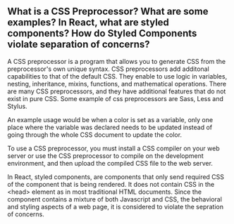 ## What is a CSS Preprocessor? What are some examples? In React, what are styled components? How do Styled Components violate separation of concerns?

A CSS preprocessor is a program that allows you to generate CSS from the preprocessor's own unique syntax. CSS preprocessors add additonal capabilities to that of the default CSS. They enable to use logic in variables, nesting, inheritance, mixins, functions, and mathematical operations. There are many CSS preprocessors, and they have additional features that do not exist in pure CSS. Some example of css preprocessors are Sass, Less and Stylus.  

An example usage would be when a color is set as a variable, only one place where the variable was declared needs to be updated instead of going through the whole CSS document to update the color.

To use a CSS preprocessor, you must install a CSS compiler on your web server or use the CSS preprocessor to compile on the development environment, and then upload the compiled CSS file to the web server.

In React, styled components, are components that only send required CSS of the component that is being rendered. It does not contain CSS in the \<head> element as in most traditional HTML documents. Since the component contains a mixture of both Javascript and CSS, the behavioral and styling aspects of a web page, it is considered to violate the sepration of concerns.  